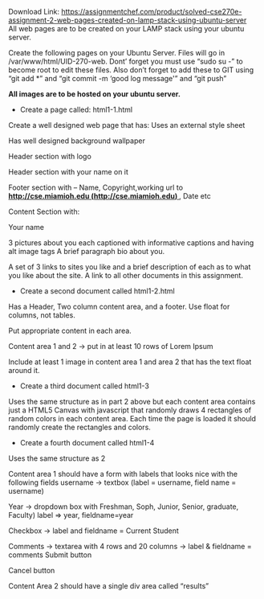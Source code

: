 Download Link: https://assignmentchef.com/product/solved-cse270e-assignment-2-web-pages-created-on-lamp-stack-using-ubuntu-server
<br>
All web pages are to be created on your LAMP stack using your ubuntu server.

Create the following pages on your Ubuntu Server.  Files will go in /var/www/html/UID-270-web. Dont’ forget you must use “sudo su -” to become root to edit these files. Also don’t forget to add these to GIT using “git add *” and “git commit -m ‘good log message'” and “git push”

<strong>All images are to be hosted on your ubuntu server.</strong>

<ul>

 <li>Create a page called: html1-1.html</li>

</ul>

Create a well designed web page that has: Uses an external style sheet

Has well designed background wallpaper

Header section with logo

Header section with your name on it

Footer section with – Name, Copyright,working url to <strong><u><a href="http://cse.miamioh.edu/">http://cse.miamioh.edu</a></u></strong><strong><u><a href="http://cse.miamioh.edu/"> (http://cse.miamioh.edu) </a></u></strong>, Date etc

Content Section with:

Your name

3 pictures about you each captioned with informative captions and having alt image tags A brief paragraph bio about you.

A set of 3 links to sites you like and a brief description of each as to what you like about the site. A link to all other documents in this assignment.

<ul>

 <li>Create a second document called html1-2.html</li>

</ul>

Has a Header, Two column content area, and a footer.  Use float for columns, not tables.

Put appropriate content in each area.

Content area 1 and 2 -&gt; put in at least 10 rows of Lorem Ipsum

Include at least 1 image in content area 1 and area 2 that has the text float around it.

<ul>

 <li>Create a third document called html1-3</li>

</ul>

Uses the same structure as in part 2 above but each content area contains just a HTML5 Canvas with javascript that randomly draws 4 rectangles of random colors in each content area.  Each time the page is loaded it should randomly create the rectangles and colors.

<ul>

 <li>Create a fourth document called html1-4</li>

</ul>

Uses the same structure as 2

Content area 1 should have a form with labels that looks nice with the following fields username -&gt; textbox (label = username, field name = username)

Year -&gt; dropdown box with Freshman, Soph, Junior, Senior, graduate, Faculty) label =&gt; year, fieldname=year

Checkbox -&gt; label and fieldname = Current Student

Comments -&gt; textarea with 4 rows and 20 columns -&gt; label &amp; fieldname = comments Submit button

Cancel button

Content Area 2 should have a single div area called “results”